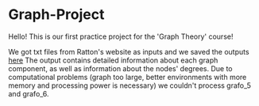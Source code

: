 # Graph-Project
 Hello! This is our first practice project for the 'Graph Theory' course!
 
 We got txt files from Ratton's website as inputs and we saved the outputs [here](https://github.com/gustavo-m-vieira/Graph-Project/tree/main/src/testFiles/testAnswerFiles)
The output contains detailed information about each graph component, as well as information about the nodes' degrees.
Due to computational problems (graph too large, better environments with more memory and processing power is necessary) we couldn't process grafo_5 and grafo_6.
